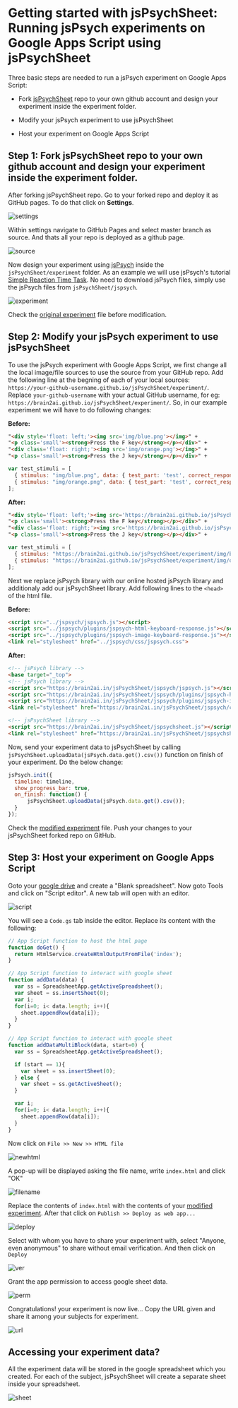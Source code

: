 # Getting started with jsPsychSheet: Running jsPsych experiments on Google Apps Script using jsPsychSheet
Three basic steps are needed to run a jsPsych experiment on Google Apps Script:
* Fork [jsPsychSheet](https://github.com/Brain2AI/jsPsychSheet) repo to your own github account and design your experiment inside the experiment folder.

* Modify your jsPsych experiment to use jsPsychSheet

* Host your experiment on Google Apps Script

## Step 1: Fork jsPsychSheet repo to your own github account and design your experiment inside the experiment folder.
After forking jsPsychSheet repo. Go to your forked repo and deploy it as GitHub pages. To do that click on **Settings**.

![settings](images/getting_started/1.png)

Within settings navigate to GitHub Pages and select master branch as source. And thats all your repo is deployed as a github page.

![source](images/getting_started/2.png)

Now design your experiment using [jsPsych](https://www.jspsych.org/) inside the `jsPsychSheet/experiment` folder. As an example we will use jsPsych's tutorial [Simple Reaction Time Task](https://www.jspsych.org/tutorials/rt-task/). No need to download jsPsych files, simply use the jsPsych files from `jsPsychSheet/jspsych`.

![experiment](images/getting_started/3.png)

Check the [original experiment](../experiment/demo-simple-rt-task.html) file before modification.

## Step 2: Modify your jsPsych experiment to use jsPsychSheet
To use the jsPsych experiment with Google Apps Script, we first change all the local image/file sources to use the source from your GitHub repo. Add the following line at the begning of each of your local sources: `https://your-github-username.github.io/jsPsychSheet/experiment/`. Replace `your-github-username` with your actual GitHub username, for eg: `https://brain2ai.github.io/jsPsychSheet/experiment/`. So, in our example experiment we will have to do following changes:

**Before:**
```html
"<div style='float: left;'><img src='img/blue.png'></img>" +
"<p class='small'><strong>Press the F key</strong></p></div>" +
"<div class='float: right;'><img src='img/orange.png'></img>" +
"<p class='small'><strong>Press the J key</strong></p></div>" +
```
```js
var test_stimuli = [
  { stimulus: "img/blue.png", data: { test_part: 'test', correct_response: 'f' } },
  { stimulus: "img/orange.png", data: { test_part: 'test', correct_response: 'j' } }
];
```
**After:**
```html
"<div style='float: left;'><img src='https://brain2ai.github.io/jsPsychSheet/experiment/img/blue.png'></img>" +
"<p class='small'><strong>Press the F key</strong></p></div>" +
"<div class='float: right;'><img src='https://brain2ai.github.io/jsPsychSheet/experiment/img/orange.png'></img>" +
"<p class='small'><strong>Press the J key</strong></p></div>" +
```
```js
var test_stimuli = [
  { stimulus: "https://brain2ai.github.io/jsPsychSheet/experiment/img/blue.png", data: { test_part: 'test', correct_response: 'f' } },
  { stimulus: "https://brain2ai.github.io/jsPsychSheet/experiment/img/orange.png", data: { test_part: 'test', correct_response: 'j' } }
];
```

Next we replace jsPsych library with our online hosted jsPsych library and additionaly add our jsPsychSheet library. Add following lines to the `<head>` of the html file.

**Before:**
```html
<script src="../jspsych/jspsych.js"></script>
<script src="../jspsych/plugins/jspsych-html-keyboard-response.js"></script>
<script src="../jspsych/plugins/jspsych-image-keyboard-response.js"></script>
<link rel="stylesheet" href="../jspsych/css/jspsych.css">
```
**After:**
```html
<!-- jsPsych library -->
<base target="_top">
<!-- jsPsych library -->
<script src="https://brain2ai.in/jsPsychSheet/jspsych/jspsych.js"></script>
<script src="https://brain2ai.in/jsPsychSheet/jspsych/plugins/jspsych-html-keyboard-response.js"></script>
<script src="https://brain2ai.in/jsPsychSheet/jspsych/plugins/jspsych-image-keyboard-response.js"></script>
<link rel="stylesheet" href="https://brain2ai.in/jsPsychSheet/jspsych/css/jspsych.css">

<!-- jsPsychSheet library -->
<script src="https://brain2ai.in/jsPsychSheet/jspsychsheet.js"></script>
<link rel="stylesheet" href="https://brain2ai.in/jsPsychSheet/jspsychsheet.css">
```

Now, send your experiment data to jsPsychSheet by calling `jsPsychSheet.uploadData(jsPsych.data.get().csv())` function on finish of your experiment. Do the below change:
```js
jsPsych.init({
  timeline: timeline,
  show_progress_bar: true,
  on_finish: function() {
      jsPsychSheet.uploadData(jsPsych.data.get().csv());
  }
});
```

Check the [modified experiment](../experiment/demo-simple-rt-task-modified.html) file. Push your changes to your jsPsychSheet forked repo on GitHub.

## Step 3: Host your experiment on Google Apps Script
Goto your [google drive](https://drive.google.com/drive/my-drive) and create a "Blank spreadsheet". Now goto Tools and click on "Script editor". A new tab will open with an editor.

![script](images/getting_started/4.png)

You will see a `Code.gs` tab inside the editor. Replace its content with the following:

```js
// App Script function to host the html page
function doGet() {
  return HtmlService.createHtmlOutputFromFile('index');
}

// App Script function to interact with google sheet
function addData(data) {
  var ss = SpreadsheetApp.getActiveSpreadsheet();
  var sheet = ss.insertSheet(0);
  var i;
  for(i=0; i< data.length; i++){
    sheet.appendRow(data[i]);
  }
}

// App Script function to interact with google sheet
function addDataMultiBlock(data, start=0) {
  var ss = SpreadsheetApp.getActiveSpreadsheet();

  if (start == 1){
    var sheet = ss.insertSheet(0);
  } else {
    var sheet = ss.getActiveSheet();
  }

  var i;
  for(i=0; i< data.length; i++){
    sheet.appendRow(data[i]);
  }
}
```

Now click on `File >> New >> HTML file`

![newhtml](images/getting_started/5.png)

A pop-up will be displayed asking the file name, write `index.html` and click "OK"

![filename](images/getting_started/6.png)

Replace the contents of `index.html` with the contents of your [modified experiment](../experiment/demo-simple-rt-task-modified-inbetween-data-update.html). After that click on `Publish >> Deploy as web app...`

![deploy](images/getting_started/7.png)

Select with whom you have to share your experiment with, select "Anyone, even anonymous" to share without email verification. And then click on `Deploy`

![ver](images/getting_started/8.png)

Grant the app permission to access google sheet data.

![perm](images/getting_started/9.png)

Congratulations! your experiment is now live... Copy the URL given and share it among your subjects for experiment.

![url](images/getting_started/10.png)

## Accessing your experiment data?
All the experiment data will be stored in the google spreadsheet which you created. For each of the subject, jsPsychSheet will create a separate sheet inside your spreadsheet.

![sheet](images/getting_started/11.png)
